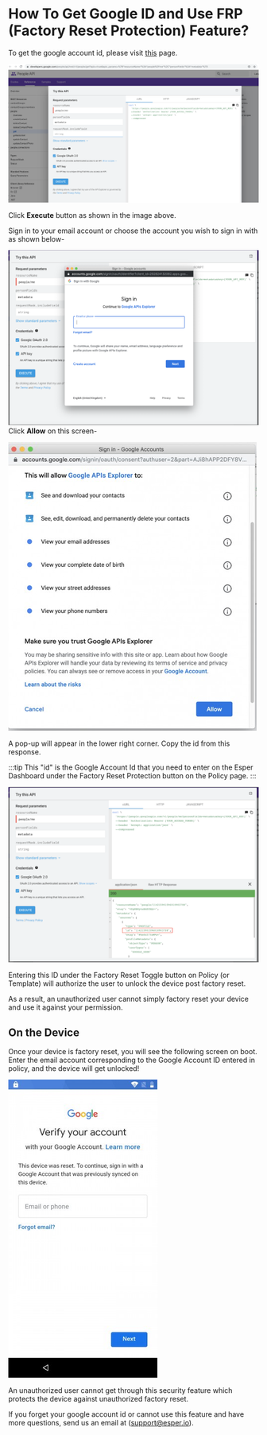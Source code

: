 # How To Get Google ID and Use FRP (Factory Reset Protection) Feature?

To get the google account id, please visit [this](https://developers.google.com/people/api/rest/v1/people/get?apix=true&apix_params=%7B%22resourceName%22%3A%22people%2Fme%22%2C%22personFields%22%3A%22metadata%22%7D) page.

![Esper Get Google Account Id](./images/frp/1-googleaccountid.png)

Click **Execute** button as shown in the image above.

Sign in to your email account or choose the account you wish to sign in with as shown below-

![Esper Get Google Account Id](./images/frp/2-googleaccountid.png)
Click **Allow** on this screen-

![Esper Get Google Account Id](./images/frp/3-googleaccountid.png)

A pop-up will appear in the lower right corner. Copy the id from this response.

:::tip
This "id" is the Google Account Id that you need to enter on the Esper Dashboard under the Factory Reset Protection button on the Policy page.
:::

![Esper Get Google Account Id](./images/frp/4-googleaccountid.png)

Entering this ID under the Factory Reset Toggle button on Policy (or Template) will authorize the user to unlock the device post factory reset.

As a result, an unauthorized user cannot simply factory reset your device and use it against your permission.

## On the Device

Once your device is factory reset, you will see the following screen on boot. Enter the email account corresponding to the Google Account ID entered in policy, and the device will get unlocked!

![Esper Get Google Account Id](./images/frp/5-factoryresetdevice.jpeg)

An unauthorized user cannot get through this security feature which protects the device against unauthorized factory reset.

If you forget your google account id or cannot use this feature and have more questions, send us an email at ([support@esper.io](mailto:support@esper.io)). 
